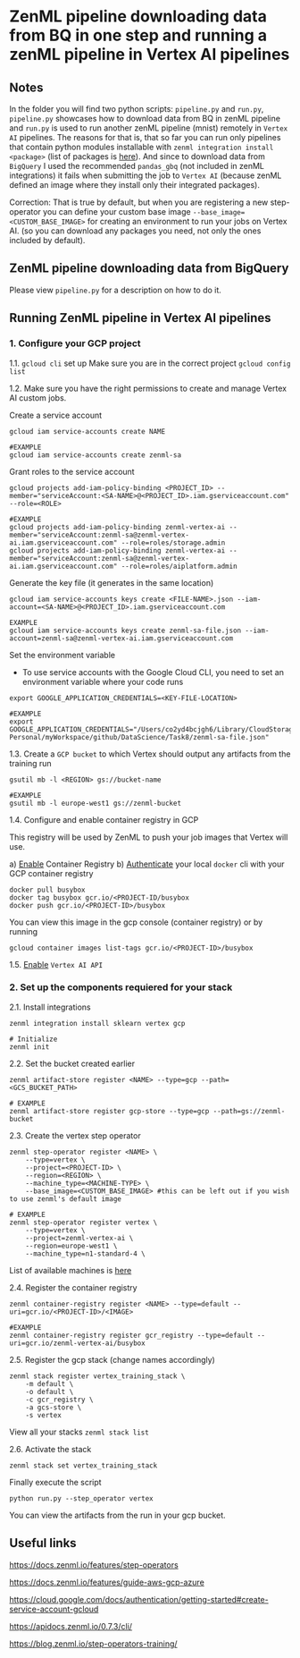 # ZenML pipeline downloading data from BQ in one step and running a zenML pipeline in Vertex AI pipelines

## Notes
In the folder you will find two python scripts: `pipeline.py` and `run.py`, `pipeline.py` showcases how to download data from BQ in zenML pipeline and 
`run.py` is used to run another zenML pipeline (mnist) remotely in `Vertex AI` pipelines. The reasons for that is, that so far you can run only pipelines
that contain python modules installable with `zenml integration install <package>` (list of packages is [here](https://docs.zenml.io/features/integrations)).
And since to download data from `BigQuery` I used the recommended `pandas_gbq` (not included in zenML integrations) it fails when submitting the job to 
`Vertex AI` (because zenML defined an image where they install only their integrated packages).

Correction:
That is true by default, but when you are registering a new step-operator you can define your custom base image `--base_image=<CUSTOM_BASE_IMAGE>` 
for creating an environment to run your jobs on Vertex AI. (so you can download any packages you need, not only the ones included by default).

## ZenML pipeline downloading data from BigQuery

Please view `pipeline.py` for a description on how to do it.

## Running ZenML pipeline in Vertex AI pipelines

### 1. Configure your GCP project

1.1. `gcloud cli` set up
Make sure you are in the correct project `gcloud config list`

1.2. Make sure you have the right permissions to create and manage Vertex AI custom jobs.

Create a service account
```
gcloud iam service-accounts create NAME

#EXAMPLE
gcloud iam service-accounts create zenml-sa
```
Grant roles to the service account
```
gcloud projects add-iam-policy-binding <PROJECT_ID> --member="serviceAccount:<SA-NAME>@<PROJECT_ID>.iam.gserviceaccount.com" --role=<ROLE>

#EXAMPLE
gcloud projects add-iam-policy-binding zenml-vertex-ai --member="serviceAccount:zenml-sa@zenml-vertex-ai.iam.gserviceaccount.com" --role=roles/storage.admin
gcloud projects add-iam-policy-binding zenml-vertex-ai --member="serviceAccount:zenml-sa@zenml-vertex-ai.iam.gserviceaccount.com" --role=roles/aiplatform.admin
```
Generate the key file (it generates in the same location)
```
gcloud iam service-accounts keys create <FILE-NAME>.json --iam-account=<SA-NAME>@<PROJECT_ID>.iam.gserviceaccount.com

EXAMPLE
gcloud iam service-accounts keys create zenml-sa-file.json --iam-account=zenml-sa@zenml-vertex-ai.iam.gserviceaccount.com
```
Set the environment variable 
- To use service accounts with the Google Cloud CLI, you need to set an environment variable where your code runs
```
export GOOGLE_APPLICATION_CREDENTIALS=<KEY-FILE-LOCATION>

#EXAMPLE
export GOOGLE_APPLICATION_CREDENTIALS="/Users/co2yd4bcjgh6/Library/CloudStorage/OneDrive-Personal/myWorkspace/github/DataScience/Task8/zenml-sa-file.json"
```
1.3. Create a `GCP bucket` to which Vertex should output any artifacts from the training run
```
gsutil mb -l <REGION> gs://bucket-name

#EXAMPLE
gsutil mb -l europe-west1 gs://zenml-bucket
```

1.4. Configure and enable container registry in GCP

This registry will be used by ZenML to push your job images that Vertex will use.

a) [Enable](https://cloud.google.com/container-registry/docs) Container Registry
b) [Authenticate](https://cloud.google.com/container-registry/docs/advanced-authentication) your local `docker` cli with your GCP container registry 

```
docker pull busybox
docker tag busybox gcr.io/<PROJECT-ID/busybox
docker push gcr.io/<PROJECT-ID>/busybox
```
You can view this image in the gcp console (container registry) or by running
```
gcloud container images list-tags gcr.io/<PROJECT-ID>/busybox
```

1.5. [Enable](https://console.cloud.google.com/marketplace/product/google/aiplatform.googleapis.com?q=search&referrer=search&project=cloudguru-test-project) `Vertex AI API`

### 2. Set up the components requiered for your stack
2.1. Install integrations
```
zenml integration install sklearn vertex gcp

# Initialize
zenml init
```
2.2. Set the bucket created earlier
```
zenml artifact-store register <NAME> --type=gcp --path=<GCS_BUCKET_PATH>

# EXAMPLE
zenml artifact-store register gcp-store --type=gcp --path=gs://zenml-bucket
```
2.3. Create the vertex step operator
```
zenml step-operator register <NAME> \
    --type=vertex \
    --project=<PROJECT-ID> \
    --region=<REGION> \
    --machine_type=<MACHINE-TYPE> \
    --base_image=<CUSTOM_BASE_IMAGE> #this can be left out if you wish to use zenml's default image

# EXAMPLE
zenml step-operator register vertex \
    --type=vertex \
    --project=zenml-vertex-ai \
    --region=europe-west1 \
    --machine_type=n1-standard-4 \
```
List of available machines is [here](https://cloud.google.com/vertex-ai/docs/training/configure-compute#machine-types)

2.4. Register the container registry
```
zenml container-registry register <NAME> --type=default --uri=gcr.io/<PROJECT-ID>/<IMAGE>

#EXAMPLE
zenml container-registry register gcr_registry --type=default --uri=gcr.io/zenml-vertex-ai/busybox
```
2.5. Register the gcp stack (change names accordingly)
```
zenml stack register vertex_training_stack \
    -m default \
    -o default \
    -c gcr_registry \
    -a gcs-store \
    -s vertex
```
View all your stacks `zenml stack list`

2.6. Activate the stack
```
zenml stack set vertex_training_stack
```

Finally execute the script
```
python run.py --step_operator vertex
```
You can view the artifacts from the run in your gcp bucket.

## Useful links
https://docs.zenml.io/features/step-operators

https://docs.zenml.io/features/guide-aws-gcp-azure

https://cloud.google.com/docs/authentication/getting-started#create-service-account-gcloud

https://apidocs.zenml.io/0.7.3/cli/

https://blog.zenml.io/step-operators-training/
